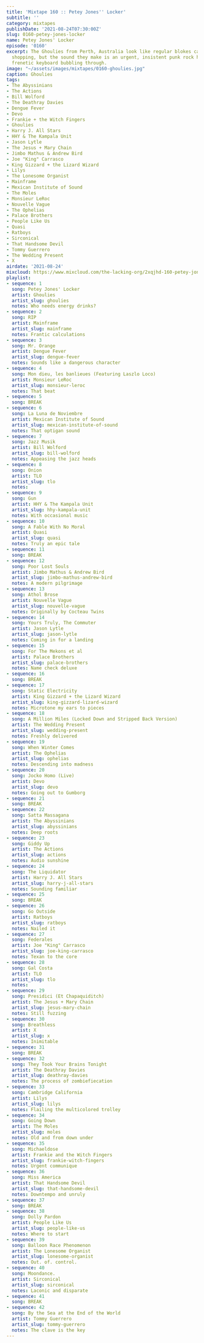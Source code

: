 ```yaml
---
title: 'Mixtape 160 :: Petey Jones'' Locker'
subtitle: ''
category: mixtapes
publishDate: '2021-08-24T07:30:00Z'
slug: 0160-petey-jones-locker
name: Petey Jones' Locker
episode: '0160'
excerpt: The Ghoulies from Perth, Australia look like regular blokes caught out grocery
  shopping, but the sound they make is an urgent, insistent punk rock howl with a
  frenetic keyboard bubbling through.
image: "~/assets/images/mixtapes/0160-ghoulies.jpg"
caption: Ghoulies
tags:
- The Abyssinians
- The Actions
- Bill Wolford
- The Deathray Davies
- Dengue Fever
- Devo
- Frankie + the Witch Fingers
- Ghoulies
- Harry J. All Stars
- HHY & The Kampala Unit
- Jason Lytle
- The Jesus + Mary Chain
- Jimbo Mathus & Andrew Bird
- Joe "King" Carrasco
- King Gizzard + the Lizard Wizard
- Lilys
- The Lonesome Organist
- Mainframe
- Mexican Institute of Sound
- The Moles
- Monsieur LeRoc
- Nouvelle Vague
- The Ophelias
- Palace Brothers
- People Like Us
- Quasi
- Ratboys
- Sirconical
- That Handsome Devil
- Tommy Guerrero
- The Wedding Present
- X
airdate: '2021-08-24'
mixcloud: https://www.mixcloud.com/the-lacking-org/2xqjhd-160-petey-jones-locker
playlist:
- sequence: 1
  song: Petey Jones' Locker
  artist: Ghoulies
  artist_slug: ghoulies
  notes: Who needs energy drinks?
- sequence: 2
  song: RIP
  artist: Mainframe
  artist_slug: mainframe
  notes: Frantic calculations
- sequence: 3
  song: Mr. Orange
  artist: Dengue Fever
  artist_slug: dengue-fever
  notes: Sounds like a dangerous character
- sequence: 4
  song: Mon dieu, les banlieues (Featuring Laszlo Loco)
  artist: Monsieur LeRoc
  artist_slug: monsieur-leroc
  notes: That beat
- sequence: 5
  song: BREAK
- sequence: 6
  song: La Luna de Noviembre
  artist: Mexican Institute of Sound
  artist_slug: mexican-institute-of-sound
  notes: That optigan sound
- sequence: 7
  song: Jazz Musik
  artist: Bill Wolford
  artist_slug: bill-wolford
  notes: Appeasing the jazz heads
- sequence: 8
  song: Onion
  artist: TLO
  artist_slug: tlo
  notes:
- sequence: 9
  song: Gun
  artist: HHY & The Kampala Unit
  artist_slug: hhy-kampala-unit
  notes: With occasional music
- sequence: 10
  song: A Fable With No Moral
  artist: Quasi
  artist_slug: quasi
  notes: Truly an epic tale
- sequence: 11
  song: BREAK
- sequence: 12
  song: Poor Lost Souls
  artist: Jimbo Mathus & Andrew Bird
  artist_slug: jimbo-mathus-andrew-bird
  notes: A modern pilgrimage
- sequence: 13
  song: Athol Brose
  artist: Nouvelle Vague
  artist_slug: nouvelle-vague
  notes: Originally by Cocteau Twins
- sequence: 14
  song: Yours Truly, The Commuter
  artist: Jason Lytle
  artist_slug: jason-lytle
  notes: Coming in for a landing
- sequence: 15
  song: For The Mekons et al
  artist: Palace Brothers
  artist_slug: palace-brothers
  notes: Name check deluxe
- sequence: 16
  song: BREAK
- sequence: 17
  song: Static Electricity
  artist: King Gizzard + the Lizard Wizard
  artist_slug: king-gizzard-lizard-wizard
  notes: Microtone my ears to pieces
- sequence: 18
  song: A Million Miles (Locked Down and Stripped Back Version)
  artist: The Wedding Present
  artist_slug: wedding-present
  notes: Freshly delivered
- sequence: 19
  song: When Winter Comes
  artist: The Ophelias
  artist_slug: ophelias
  notes: Descending into madness
- sequence: 20
  song: Jocko Homo (Live)
  artist: Devo
  artist_slug: devo
  notes: Going out to Gumborg
- sequence: 21
  song: BREAK
- sequence: 22
  song: Satta Massagana
  artist: The Abyssinians
  artist_slug: abyssinians
  notes: Deep roots
- sequence: 23
  song: Giddy Up
  artist: The Actions
  artist_slug: actions
  notes: Audio sunshine
- sequence: 24
  song: The Liquidator
  artist: Harry J. All Stars
  artist_slug: harry-j-all-stars
  notes: Sounding familiar
- sequence: 25
  song: BREAK
- sequence: 26
  song: Go Outside
  artist: Ratboys
  artist_slug: ratboys
  notes: Nailed it
- sequence: 27
  song: Federales
  artist: Joe "King" Carrasco
  artist_slug: joe-king-carrasco
  notes: Texan to the core
- sequence: 28
  song: Gal Costa
  artist: TLO
  artist_slug: tlo
  notes:
- sequence: 29
  song: Presidici (Et Chapaquiditch)
  artist: The Jesus + Mary Chain
  artist_slug: jesus-mary-chain
  notes: Still fuzzing
- sequence: 30
  song: Breathless
  artist: X
  artist_slug: x
  notes: Inimitable
- sequence: 31
  song: BREAK
- sequence: 32
  song: They Took Your Brains Tonight
  artist: The Deathray Davies
  artist_slug: deathray-davies
  notes: The process of zombiefiecation
- sequence: 33
  song: Cambridge California
  artist: Lilys
  artist_slug: lilys
  notes: Flailing the multicolored trolley
- sequence: 34
  song: Going Down
  artist: The Moles
  artist_slug: moles
  notes: Old and from down under
- sequence: 35
  song: Michaeldose
  artist: Frankie and the Witch Fingers
  artist_slug: frankie-witch-fingers
  notes: Urgent communique
- sequence: 36
  song: Miss America
  artist: That Handsome Devil
  artist_slug: that-handsome-devil
  notes: Downtempo and unruly
- sequence: 37
  song: BREAK
- sequence: 38
  song: Dolly Pardon
  artist: People Like Us
  artist_slug: people-like-us
  notes: Where to start
- sequence: 39
  song: Balloon Race Phenomenon
  artist: The Lonesome Organist
  artist_slug: lonesome-organist
  notes: Out. of. control.
- sequence: 40
  song: Moondance.
  artist: Sirconical
  artist_slug: sirconical
  notes: Laconic and disparate
- sequence: 41
  song: BREAK
- sequence: 42
  song: By the Sea at the End of the World
  artist: Tommy Guerrero
  artist_slug: tommy-guerrero
  notes: The clave is the key
---
```


